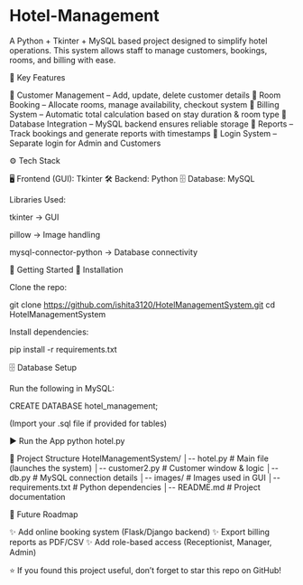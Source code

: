 # Hotel-Management
A Python + Tkinter + MySQL based project designed to simplify hotel operations.
This system allows staff to manage customers, bookings, rooms, and billing with ease.

🌟 Key Features

🔹 Customer Management – Add, update, delete customer details
🔹 Room Booking – Allocate rooms, manage availability, checkout system
🔹 Billing System – Automatic total calculation based on stay duration & room type
🔹 Database Integration – MySQL backend ensures reliable storage
🔹 Reports – Track bookings and generate reports with timestamps
🔹 Login System – Separate login for Admin and Customers

⚙️ Tech Stack

🖥️ Frontend (GUI): Tkinter
🛠️ Backend: Python
🗄️ Database: MySQL

Libraries Used:

tkinter → GUI

pillow → Image handling

mysql-connector-python → Database connectivity

🚀 Getting Started
🔧 Installation

Clone the repo:

git clone https://github.com/ishita3120/HotelManagementSystem.git
cd HotelManagementSystem


Install dependencies:

pip install -r requirements.txt

🗄️ Database Setup

Run the following in MySQL:

CREATE DATABASE hotel_management;


(Import your .sql file if provided for tables)

▶️ Run the App
python hotel.py

📂 Project Structure
HotelManagementSystem/
│-- hotel.py          # Main file (launches the system)
│-- customer2.py      # Customer window & logic
│-- db.py             # MySQL connection details
│-- images/           # Images used in GUI
│-- requirements.txt  # Python dependencies
│-- README.md         # Project documentation

🔮 Future Roadmap

✨ Add online booking system (Flask/Django backend)
✨ Export billing reports as PDF/CSV
✨ Add role-based access (Receptionist, Manager, Admin)

⭐ If you found this project useful, don’t forget to star this repo on GitHub!

